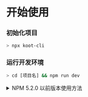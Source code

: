 # 开始使用

### 初始化项目

```bash
> npx koot-cli
```

### 运行开发环境

```bash
> cd [项目名] && npm run dev
```

<details><summary>NPM 5.2.0 以前版本使用方法</summary>
<p>

### 全局安装命令行工具

```bash
> sudo npm i -g koot-cli
```

### 初始化项目

```bash
> koot
```

### 运行开发环境

```bash
> cd [项目名] && npm run dev
```

</p>
</details>
